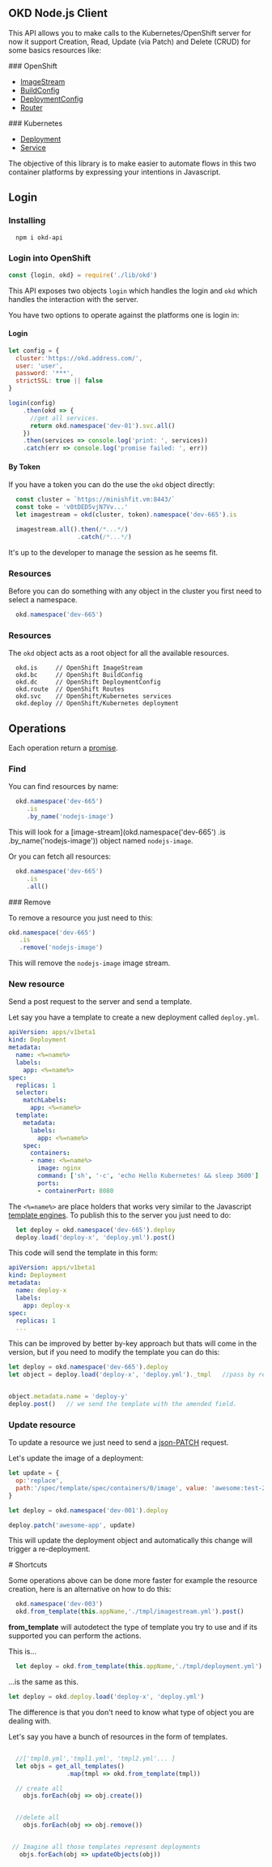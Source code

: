 ## OKD Node.js Client

This API allows you to make calls to the Kubernetes/OpenShift server for now it support Creation, Read, Update (via Patch) and Delete (CRUD) for some basics resources like:

### OpenShift  
  - [ImageStream](https://docs.openshift.com/enterprise/3.0/architecture/core_concepts/builds_and_image_streams.html)
  - [BuildConfig](https://docs.openshift.com/container-platform/3.9/dev_guide/builds/index.html)
  - [DeploymentConfig](https://docs.openshift.com/enterprise/3.0/dev_guide/deployments.html)
  - [Router](https://docs.openshift.com/container-platform/3.9/install_config/router/index.html)

### Kubernetes
- [Deployment](https://kubernetes.io/docs/concepts/workloads/controllers/deployment/)
- [Service](https://kubernetes.io/docs/concepts/services-networking/service/)


The objective of this library is to make easier to automate flows in this two container platforms by expressing your intentions in Javascript.


## Login

### Installing

```sh
  npm i okd-api
```

### Login into OpenShift


```js
const {login, okd} = require('./lib/okd')
```

This API exposes two objects ```login``` which handles the login and ```okd``` which handles the interaction with the server.

You have two options to operate against the platforms one is login in:

#### Login

```js
let config = {
  cluster:'https://okd.address.com/',
  user: 'user',
  password: '***',
  strictSSL: true || false  
}

login(config)
    .then(okd => {
      //get all services.
      return okd.namespace('dev-01').svc.all()
    })
    .then(services => console.log('print: ', services))
    .catch(err => console.log('promise failed: ', err))
```

#### By Token

If you have a token you can do the use the ```okd``` object directly:

```js
  const cluster = `https://minishfit.vm:8443/`
  const toke = 'v0tDED5vjN7Vv...'
  let imagestream = okd(cluster, token).namespace('dev-665').is

  imagestream.all().then(/*...*/)
                   .catch(/*...*/)
```

It's up to the developer to manage the session as he seems fit.

### Resources

Before you can do something with any object in the cluster you first need to select a namespace.

```js
  okd.namespace('dev-665')
```

### Resources

The ```okd``` object acts as a root object for all the available resources.

```
  okd.is     // OpenShift ImageStream
  okd.bc     // OpenShift BuildConfig
  okd.dc     // OpenShift DeploymentConfig
  okd.route  // OpenShift Routes
  okd.svc    // OpenShift/Kubernetes services
  okd.deploy // OpenShift/Kubernetes deployment
```
## Operations

Each operation return a [promise](https://developer.mozilla.org/en-US/docs/Web/JavaScript/Reference/Global_Objects/Promise).

### Find

You can find resources by name:

```js
  okd.namespace('dev-665')
     .is
     .by_name('nodejs-image')
```
This will look for a [image-stream](okd.namespace('dev-665')
   .is
   .by_name('nodejs-image')) object named ``nodejs-image``.


Or you can fetch all resources:

```js
  okd.namespace('dev-665')
     .is
     .all()
```

### Remove

To remove a resource you just need to this:

```js
okd.namespace('dev-665')
   .is
   .remove('nodejs-image')
```

This will remove the ```nodejs-image``` image stream.


### New resource

Send a post request to the server and send a template.

Let say you have a template to create a new deployment called ``deploy.yml``.

```yml
apiVersion: apps/v1beta1
kind: Deployment
metadata:
  name: <%=name%>
  labels:
    app: <%=name%>
spec:
  replicas: 1
  selector:
    matchLabels:
      app: <%=name%>
  template:
    metadata:
      labels:
        app: <%=name%>
    spec:
      containers:
      - name: <%=name%>
        image: nginx
        command: ['sh', '-c', 'echo Hello Kubernetes! && sleep 3600']
        ports:
        - containerPort: 8080
```


The ``<%=name%>`` are place holders that works very similar to the Javascript [template engines](https://stackoverflow.com/questions/4778881/how-to-use-underscore-js-as-a-template-engine). To publish this to the server you just need to do:

```js
  let deploy = okd.namespace('dev-665').deploy
  deploy.load('deploy-x', 'deploy.yml').post()
```

This code will send the template in this form:

```yml
apiVersion: apps/v1beta1
kind: Deployment
metadata:
  name: deploy-x
  labels:
    app: deploy-x
spec:
  replicas: 1
  ...
```

This can be improved by better by-key approach but thats will come in the version, but if you need to modify the template you can do this:

```js
let deploy = okd.namespace('dev-665').deploy
let object = deploy.load('deploy-x', 'deploy.yml')._tmpl   //pass by reference


object.metadata.name = 'deploy-y'
deploy.post()   // we send the template with the amended field.
```

### Update resource

To update a resource we just need to send a [json-PATCH](http://jsonpatch.com/) request.


Let's update the image of a deployment:

```js
let update = {
  op:'replace',
  path:'/spec/template/spec/containers/0/image', value: 'awesome:test-23'
}

let deploy = okd.namespace('dev-001').deploy

deploy.patch('awesome-app', update)
```

This will update the deployment object and automatically this change will trigger a re-deployment.


# Shortcuts

Some operations above can be done more faster for example the resource creation, here is an alternative on how to do this:

```js
  okd.namespace('dev-003')
  okd.from_template(this.appName,'./tmpl/imagestream.yml').post()
```

**from_template** will autodetect the type of template you try to use and if its supported you can perform the actions.

This is...
```js
  let deploy = okd.from_template(this.appName,'./tmpl/deployment.yml')
```

...is the same as this.

```js
let deploy = okd.deploy.load('deploy-x', 'deploy.yml')
```

The difference is that you don't need to know what type of object you are dealing with.

Let's say you have a bunch of resources in the form of templates.

```js

  //['tmpl0.yml','tmpl1.yml', 'tmpl2.yml'... ]
  let objs = get_all_templates()
                .map(tmpl => okd.from_template(tmpl))

  // create all
    objs.forEach(obj => obj.create())


  //delete all
    objs.forEach(obj => obj.remove())    


 // Imagine all those templates represent deployments
   objs.forEach(obj => updateObjects(obj))
```
